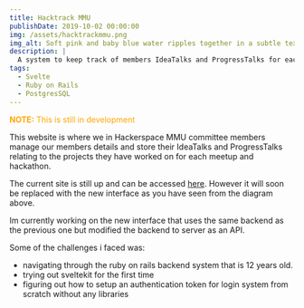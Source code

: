 ```yaml
---
title: Hacktrack MMU
publishDate: 2019-10-02 00:00:00
img: /assets/hacktrackmmu.png
img_alt: Soft pink and baby blue water ripples together in a subtle texture.
description: |
  A system to keep track of members IdeaTalks and ProgressTalks for each meetup and hackathon.
tags:
  - Svelte
  - Ruby on Rails
  - PostgresSQL
---
```

<p style="color: orange"><b>NOTE:</b> This is still in development</p>

This website is where we in Hackerspace MMU committee members manage our members details and store their IdeaTalks and ProgressTalks relating to the projects they have worked on for each meetup and hackathon.

The current site is still up and can be accessed <a href="https://hacktrackmmu.herokuapp.com/">here</a>. However it will soon be replaced with the new interface as you have seen from the diagram above.

Im currently working on the new interface that uses the same backend as the previous one but modified the backend to server as an API.

Some of the challenges i faced was:
- navigating through the ruby on rails backend system that is 12 years old.
- trying out sveltekit for the first time
- figuring out how to setup an authentication token for login system from scratch without any libraries
